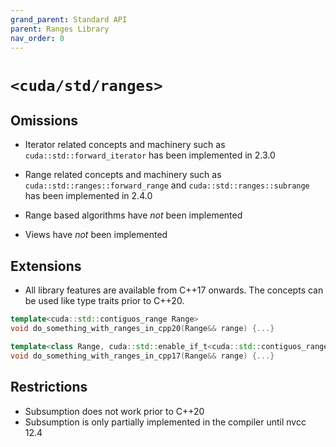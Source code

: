 ```yaml
---
grand_parent: Standard API
parent: Ranges Library
nav_order: 0
---
```


# `<cuda/std/ranges>`

## Omissions

* Iterator related concepts and machinery such as `cuda::std::forward_iterator` has been implemented in 2.3.0
* Range related concepts and machinery such as `cuda::std::ranges::forward_range` and `cuda::std::ranges::subrange` has been implemented in 2.4.0

* Range based algorithms have *not* been implemented
* Views have *not* been implemented

## Extensions

* All library features are available from C++17 onwards. The concepts can be used like type traits prior to C++20.

```c++
template<cuda::std::contiguos_range Range>
void do_something_with_ranges_in_cpp20(Range&& range) {...}

template<class Range, cuda::std::enable_if_t<cuda::std::contiguos_range<Range>, int> = 0>
void do_something_with_ranges_in_cpp17(Range&& range) {...}
```

## Restrictions

* Subsumption does not work prior to C++20
* Subsumption is only partially implemented in the compiler until nvcc 12.4
